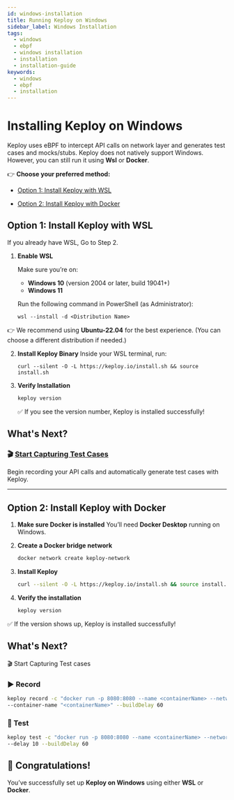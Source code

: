 ```yaml
---
id: windows-installation
title: Running Keploy on Windows
sidebar_label: Windows Installation
tags:
  - windows
  - ebpf
  - windows installation
  - installation
  - installation-guide
keywords:
  - windows
  - ebpf
  - installation
---
```


# Installing Keploy on Windows

Keploy uses eBPF to intercept API calls on network layer and generates test cases and mocks/stubs. Keploy does not natively support Windows. However, you can still run it using **Wsl** or **Docker**.

👉 **Choose your preferred method:**

- [Option 1: Install Keploy with WSL](#option-1-install-keploy-with-wsl) 

- [Option 2: Install Keploy with Docker](#option-2-install-keploy-with-docker)  


## Option 1: Install Keploy with WSL

If you already have WSL, Go to Step 2.

1. **Enable WSL**    

   Make sure you’re on:  
   - **Windows 10** (version 2004 or later, build 19041+)  
   - **Windows 11**  

   Run the following command in PowerShell (as Administrator):

   ```shell
   wsl --install -d <Distribution Name>
   ````

👉 We recommend using **Ubuntu-22.04** for the best experience.
(You can choose a different distribution if needed.)


2. **Install Keploy Binary**
   Inside your WSL terminal, run:

   ```shell
   curl --silent -O -L https://keploy.io/install.sh && source install.sh
   ```

3. **Verify Installation**

   ```bash
   keploy version
   ```

   ✅ If you see the version number, Keploy is installed successfully!

## What's Next?

### 🎬 [Start Capturing Test Cases](/docs/server/installation/#-capturing-testcases)

Begin recording your API calls and automatically generate test cases with Keploy.

---


## Option 2: Install Keploy with Docker

1. **Make sure Docker is installed**
   You’ll need **Docker Desktop** running on Windows.

2. **Create a Docker bridge network**

   ```bash
   docker network create keploy-network
   ```

3. **Install Keploy**

   ```bash
   curl --silent -O -L https://keploy.io/install.sh && source install.sh
   ```

4. **Verify the installation**

   ```bash
   keploy version
   ```

✅ If the version shows up, Keploy is installed successfully!


## What's Next?

🎬 Start Capturing Test cases

### ▶️ Record

```bash
keploy record -c "docker run -p 8080:8080 --name <containerName> --network keploy-network <applicationImage>" \
--container-name "<containerName>" --buildDelay 60
```

### 🧪 Test

```bash
keploy test -c "docker run -p 8080:8080 --name <containerName> --network keploy-network <applicationImage>" \
--delay 10 --buildDelay 60
```


## 🎉 Congratulations!

You’ve successfully set up **Keploy on Windows** using either **WSL** or **Docker**.